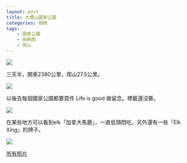 ```yaml
---
layout: post
title: 大煙山國家公園
categories: 相冊
tags:
    - 國家公園
    - 田納西
    - 爬山
---
```

[![](https://farm6.staticflickr.com/5612/15593674446_6801412940_c.jpg)](https://www.flickr.com/photos/ztpala/15593674446)

三天半，開車2380公里，爬山27.5公里。

[![](https://farm4.staticflickr.com/3949/15431245958_94f19bdf70_c.jpg)](https://www.flickr.com/photos/ztpala/15431245958)

以後去每個國家公園都要買件 Life is good 做留念。標籤還沒撕。

[![](https://farm6.staticflickr.com/5597/15431231818_175d1efc4d_c.jpg)](https://www.flickr.com/photos/ztpala/15431231818)

在某些地方可以看到elk「加拿大馬鹿」，一直低頭悶吃。另外還有一些「Elk Xing」的牌子。

[![](https://farm4.staticflickr.com/3955/15614680691_94bbd66767_c.jpg)](https://www.flickr.com/photos/ztpala/15614680691)

[所有照片](https://www.flickr.com/photos/ztpala/sets/72157648531084007)
